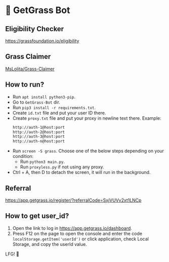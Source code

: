 # :seedling: GetGrass Bot

## Eligibility Checker
https://grassfoundation.io/eligibility

## Grass Claimer
[MsLolita/Grass-Claimer](https://github.com/MsLolita/Grass-Claimer)

## How to run?
- Run `apt install python3-pip`.
- Go to `GetGrass-Bot` dir.
- Run `pip3 install -r requirements.txt`.
- Create `id.txt` file and put your user ID there.
- Create `proxy.txt` file and put your proxy in newline text there. Example:
    ```txt
    http://auth-1@host:port
    http://auth-2@host:port
    http://auth-3@host:port
    http://auth-n@host:port
- Run `screen -S grass`. Choose one of the below steps depending on your condition:
    - Run `python3 main.py`.
    - Run `proxyless.py` if not using any proxy.
- Ctrl + A, then D to detach the screen, it will run in the background.

## Referral
https://app.getgrass.io/register/?referralCode=SxjVUVv2xt1LNCp

## How to get user_id?
1. Open the link to log in https://app.getgrass.io/dashboard.
2. Press F12 on the page to open the console and enter the code `localStorage.getItem('userId')` or click application, check Local Storage, and copy the userId value.

LFG! :rocket:
